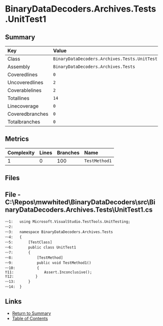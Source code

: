 ﻿# BinaryDataDecoders.Archives.Tests.UnitTest1

## Summary

| Key             | Value                                         |
| :-------------- | :-------------------------------------------- |
| Class           | `BinaryDataDecoders.Archives.Tests.UnitTest1` |
| Assembly        | `BinaryDataDecoders.Archives.Tests`           |
| Coveredlines    | `0`                                           |
| Uncoveredlines  | `2`                                           |
| Coverablelines  | `2`                                           |
| Totallines      | `14`                                          |
| Linecoverage    | `0`                                           |
| Coveredbranches | `0`                                           |
| Totalbranches   | `0`                                           |

## Metrics

| Complexity | Lines | Branches | Name          |
| :--------- | :---- | :------- | :------------ |
| 1          | 0     | 100      | `TestMethod1` |

## Files

## File - C:\Repos\mwwhited\BinaryDataDecoders\src\BinaryDataDecoders.Archives.Tests\UnitTest1.cs

```CSharp
〰1:   using Microsoft.VisualStudio.TestTools.UnitTesting;
〰2:   
〰3:   namespace BinaryDataDecoders.Archives.Tests
〰4:   {
〰5:       [TestClass]
〰6:       public class UnitTest1
〰7:       {
〰8:           [TestMethod]
〰9:           public void TestMethod1()
〰10:          {
‼11:              Assert.Inconclusive();
‼12:          }
〰13:      }
〰14:  }
```

## Links

* [Return to Summary](Summary.md)
* [Table of Contents](../TOC.md)

